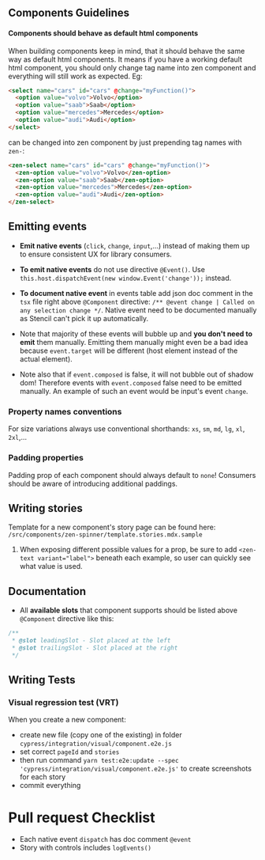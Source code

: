 ## Components Guidelines

#### Components should behave as default html components
When building components keep in mind, that it should behave the same way as default html components.
It means if you have a working default html component, you should only change tag name into zen component and everything will still work as expected. Eg:

```html
<select name="cars" id="cars" @change="myFunction()">
  <option value="volvo">Volvo</option>
  <option value="saab">Saab</option>
  <option value="mercedes">Mercedes</option>
  <option value="audi">Audi</option>
</select>
```

can be changed into zen component by just prepending tag names with `zen-`:

```html
<zen-select name="cars" id="cars" @change="myFunction()">
  <zen-option value="volvo">Volvo</zen-option>
  <zen-option value="saab">Saab</zen-option>
  <zen-option value="mercedes">Mercedes</zen-option>
  <zen-option value="audi">Audi</zen-option>
</zen-select>
```

## Emitting events
- **Emit native events** (`click`, `change`, `input`,...) instead of making them up to ensure consistent UX for library consumers.
- **To emit native events** do not use directive `@Event()`. Use `this.host.dispatchEvent(new window.Event('change'));` instead.
- **To document native event** in events table add json doc comment in the `tsx` file right above `@Component` directive: `/** @event change | Called on any selection change */`. Native event need to be documented manually as Stencil can't pick it up automatically.

- Note that majority of these events will bubble up and **you don't need to emit** them manually. Emitting them manually might even be a bad idea because `event.target` will be different (host element instead of the actual element).
- Note also that if `event.composed` is false, it will not bubble out of shadow dom! Therefore events with `event.composed` false need to be emitted manually. An example of such an event would be input's event `change`.

### Property names conventions
For size variations always use conventional shorthands:
`xs`, `sm`, `md`, `lg`, `xl`, `2xl`,...

### Padding properties
Padding prop of each component should always default to `none`! Consumers should be aware of introducing additional paddings.

## Writing stories
Template for a new component's story page can be found here:
`/src/components/zen-spinner/template.stories.mdx.sample`

1. When exposing different possible values for a prop, be sure to add `<zen-text variant="label">` beneath each example, so user can quickly see what value is used.

## Documentation
- All **available slots** that component supports should be listed above `@Component` directive like this:
```javascript
/**
 * @slot leadingSlot - Slot placed at the left
 * @slot trailingSlot - Slot placed at the right
 */
```

## Writing Tests

### Visual regression test (VRT)
When you create a new component:
- create new file (copy one of the existing) in folder `cypress/integration/visual/component.e2e.js`
- set correct `pageId` and `stories`
- then run command `yarn test:e2e:update --spec 'cypress/integration/visual/component.e2e.js'` to create screenshots for each story
- commit everything

# Pull request Checklist
- Each native event `dispatch` has doc comment `@event`
- Story with controls includes `logEvents()`
